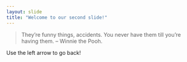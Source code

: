 ```yaml
---
layout: slide
title: "Welcome to our second slide!"
---
```

>They’re funny things, accidents. You never have them till you’re having them. 
>– Winnie the Pooh.

Use the left arrow to go back!
